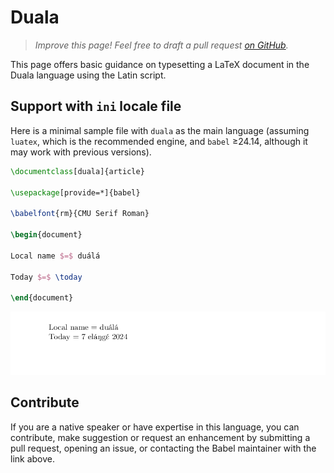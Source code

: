 # Duala

<blockquote>
  <p><em>Improve this page! Feel free to draft a pull request <a href="https://github.com/latex3/babel/tree/docs/docs">on GitHub</a>.</em></p>
</blockquote>

This page offers basic guidance on typesetting a LaTeX document in the
Duala language using the Latin script.

## Support with `ini` locale file

Here is a minimal sample file with `duala` as the main language
(assuming `luatex`, which is the recommended engine, and `babel` ≥24.14,
although it may work with previous versions).

```tex
\documentclass[duala]{article}

\usepackage[provide=*]{babel}

\babelfont{rm}{CMU Serif Roman}

\begin{document}

Local name $=$ duálá

Today $=$ \today

\end{document}
```

![](../media/locale-duala.png)

## Contribute

If you are a native speaker or have expertise in this language, you can
contribute, make suggestion or request an enhancement by submitting a
pull request, opening an issue, or contacting the Babel maintainer with
the link above.